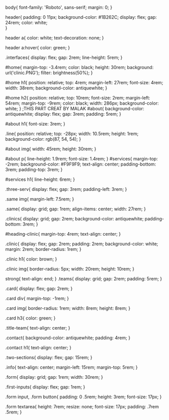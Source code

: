 body{
    font-family: 'Roboto', sans-serif;
    margin: 0;
}

header{
    padding: 0 11px;
    background-color: #1B262C;
    display: flex;
    gap: 24rem;
    color: white;    
}

header a{
    color: white;
    text-decoration: none;
}

header a:hover{
    color: green;
}

.interfaces{
    display: flex;
    gap: 2rem;
    line-height: 5rem;
}

#home{
    margin-top: -3.4rem;
    color: black;
    height: 30rem;
    background: url('clinic.PNG');
    filter: brightness(50%);
}

#home h1{
    position: relative;
    top: 4rem;
    margin-left: 27rem;
    font-size: 4rem;
    width: 38rem;
    background-color: antiquewhite;
}

#home h2{
    position: relative;
    top: 10rem;
    font-size: 2rem;
    margin-left: 54rem;
    margin-top: -9rem;
    color: black;
    width: 286px;
    background-color: white;
}
;THIS PART CREAT BY MALAK
#about{
    background-color: antiquewhite;
    display: flex;
    gap: 3rem;
    padding: 5rem;
}

#about h1{
    font-size: 3rem;
}


.line{
    position: relative;
    top: -28px;
    width: 10.5rem;
    height: 1rem;
    background-color: rgb(87, 54, 54);
}

#about img{
    width: 45rem;
    height: 30rem;
}

#about p{
    line-height: 1.9rem;
    font-size: 1.4rem;
}
#services{
    margin-top: -2rem;
    background-color: #F9F9F9;
    text-align: center;
    padding-bottom: 3rem;
    padding-top: 3rem;
}

#services h1{
    line-height: 6rem;
}

.three-serv{
    display: flex;
    gap: 3rem;
    padding-left: 3rem;
}

.same img{
    margin-left: 7.5rem;
}

.same{
    display: grid;
    gap: 1rem;
    align-items: center;
    width: 27rem;
}

.clinics{
    display: grid;
    gap: 2rem;
    background-color: antiquewhite;
    padding-bottom: 3rem;
}

#heading-clinic{
    margin-top: 4rem;
    text-align: center;
}

.clinic{
    display: flex;
    gap: 2rem;
    padding: 2rem;
    background-color: white;
    margin: 2rem;
    border-radius: 1rem;
}

.clinic h1{
    color: brown;
}

.clinic img{
    border-radius: 5px;
    width: 20rem;
    height: 10rem;
}

strong{
    text-align: end;
}
.teams{
    display: grid;
    gap: 2rem;
    padding: 5rem;
}


.card{
    display: flex;
    gap: 2rem;
}

.card div{
    margin-top: -1rem;
}

.card img{
    border-radius: 1rem;
    width: 8rem;
    height: 8rem;
}

.card h3{
    color: green;
}

.title-team{
    text-align: center;
}

.contact{
    background-color: antiquewhite;
    padding: 4rem;
}

.contact h1{
    text-align: center;
}

.two-sections{
    display: flex;
    gap: 15rem;
}

.info{
    text-align: center;
    margin-left: 15rem;
    margin-top: 5rem;
}

.form{
    display: grid;
    gap: 1rem;
    width: 30rem;
}

.first-inputs{
    display: flex;
    gap: 1rem;
}

.form input, .form button{
    padding: 0 .5rem;
    height: 3rem;
    font-size: 17px;
}

.form textarea{
    height: 7rem;
    resize: none;
    font-size: 17px;
    padding: .7rem .5rem;
}
